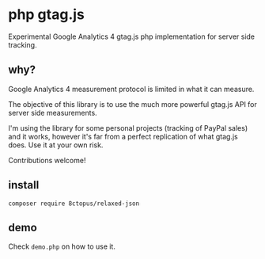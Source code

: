 # php gtag.js

Experimental Google Analytics 4 gtag.js php implementation for server side tracking.

## why?

Google Analytics 4 measurement protocol is limited in what it can measure.

The objective of this library is to use the much more powerful gtag.js API for server side measurements.

I'm using the library for some personal projects (tracking of PayPal sales) and it works, however it's far from a perfect replication of what gtag.js does. Use it at your own risk.

Contributions welcome!

## install

    composer require 8ctopus/relaxed-json

## demo

Check `demo.php` on how to use it.
